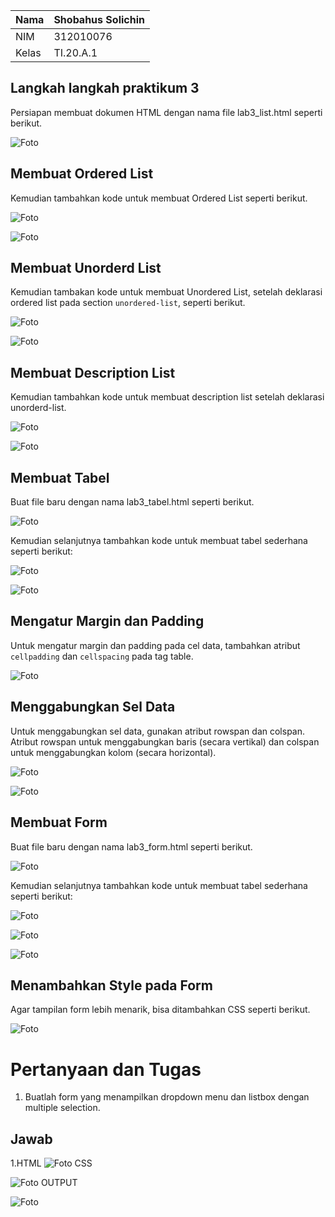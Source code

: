 | Nama      | Shobahus Solichin |
| ----------- | ----------- |
| NIM     | 312010076       |
| Kelas   | TI.20.A.1        |

## Langkah langkah praktikum 3
Persiapan membuat dokumen HTML dengan nama file lab3_list.html seperti berikut.

![Foto](Foto/foto1.png)

## Membuat Ordered List
Kemudian tambahkan kode untuk membuat Ordered List seperti berikut.


![Foto](Foto/3.1.png)

![Foto](Foto/3.2.png)


## Membuat Unorderd List
Kemudian tambakan kode untuk membuat Unordered List, setelah deklarasi ordered list pada section `unordered-list`, seperti berikut.

![Foto](Foto/foto3.png)

![Foto](Foto/foto4.png)


## Membuat Description List
Kemudian tambahkan kode untuk membuat description list setelah deklarasi unorderd-list.

![Foto](Foto/foto6.png)

![Foto](Foto/foto%207.png)



## Membuat Tabel
Buat file baru dengan nama lab3_tabel.html seperti berikut.

![Foto](Foto/foto8.png)


Kemudian selanjutnya tambahkan kode untuk membuat tabel sederhana seperti berikut:

![Foto](Foto/foto9.png)

![Foto](Foto/foto10.png)



## Mengatur Margin dan Padding
Untuk mengatur margin dan padding pada cel data, tambahkan atribut `cellpadding` dan
`cellspacing` pada tag table.

![Foto](Foto/foto11.png)

## Menggabungkan Sel Data
Untuk menggabungkan sel data, gunakan atribut rowspan dan colspan. Atribut rowspan untuk menggabungkan baris (secara vertikal) dan colspan untuk menggabungkan kolom (secara horizontal).

![Foto](Foto/foto12.png)

![Foto](Foto/foto13.png)


## Membuat Form
Buat file baru dengan nama lab3_form.html seperti berikut.

![Foto](Foto/foto14.png)

Kemudian selanjutnya tambahkan kode untuk membuat tabel sederhana seperti berikut:

![Foto](Foto/foto15.png)

![Foto](Foto/foto16.png)

![Foto](Foto/foto17.png)


## Menambahkan Style pada Form
Agar tampilan form lebih menarik, bisa ditambahkan CSS seperti berikut.

![Foto](Foto/foto19.png)

# Pertanyaan dan Tugas
1. Buatlah form yang menampilkan dropdown menu dan listbox dengan multiple selection.
## Jawab
1.HTML
![Foto](Foto/foto124.png)
  CSS

![Foto](Foto/foto22.png)
OUTPUT

![Foto](Foto/foto123.png)